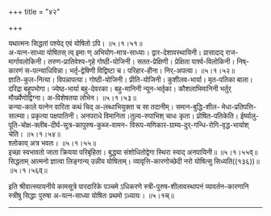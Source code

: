 +++
title = "४२"

+++

यथात्मनः सिद्धतां पश्येद् एवं योषितो ऽपि।   ॥५।१।५१॥  
अ-यत्न-साध्या योषितस् त्व् इमाः ण् अभियोग-मात्र-साध्याः। द्वार-देशावस्थायिनी। प्रासादाद् राज-मार्गावलोकिनी। तरुण-प्रातिवेश्य-गृहे गोष्ठी-योजिनी। सतत-प्रेक्षिणी। प्रेक्षिता पार्श्व-विलोकिनी। निष्-कारणं स-पत्न्याधिविन्ना। भर्तृ-द्वेषिणी विद्विष्टा च। परिहार-हीना। निर्-अपत्या।   ॥५।१।५२॥  
ज्ञाति-कुल-नित्या। विपन्नापत्या। गोष्ठी-योजिनी। प्रीति-योजिनी। कुशीलव-भार्या। मृत-पतिका बाला। दरिद्रा बहूपभोगा। ज्येष्ठ-भार्या बहु-देवरका। बहु-मानिनी न्यून-भर्तृका। कौशलाभिमानिनी भर्तुर् मौर्ख्येणोद्विग्ना। अ-विशेषतया लोभेन।   ॥५।१।५३॥  
कन्या-काले यत्नेन वारिता कथं चिद् अ-लब्धाभियुक्ता च सा तदानीम्। समान-बुद्धि-शील- मेधा-प्रतिपत्ति-सात्म्या। प्रकृत्या पक्षपातिनी। अनपराधे विमानिता।तुल्य-रुपाभिश् चाधः कृता। प्रोषित-पतिकेति। ईर्ष्यालु-पूति-चोक्ष-क्लीब-दीर्घ-सूत्र-कापुरुष-कुब्ज-वामन- विरूप-मणिकार-ग्राम्य-दुर्-गन्धि-रोगि-वृद्ध-भार्याश् चेति।   ॥५।१।५४॥  
श्लोकाव् अत्र भवतः।   ॥५।१।५५॥  
इच्छा स्वभावतो जाता क्रियया परिबृंहिता। बुद्ध्या संशोधितोद्वेगा स्थिरा स्याद् अनपायिनी॥   ॥५।१।५५व्॥  
सिद्धताम् आत्मनो ज्ञात्वा लिङ्गान्य् उन्नीय योषिताम्। व्यावृत्ति-कारणोच्छेदी नरो योषित्सु सिध्यति((१३६))॥ ॥५।१।५६व्॥  

इति श्रीवात्स्यायनीये कामसूत्रे पारदारिके पञ्चमे ऽधिकरणे स्त्री-पुरुष-शीलावस्थापनं व्यावर्तन-कारणानि स्त्रीषु सिद्धाः पुरुषा अ-यत्न-साध्या योषितः प्रथमो ऽध्यायः। ॥५।१च्॥  


**************************************************************************  